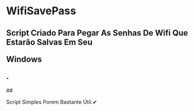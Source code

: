 # WifiSavePass

<h2>Script Criado Para Pegar As Senhas De Wifi Que Estarão Salvas Em Seu <p>Windows</p>.</h2>
##

Script Simples Porem Bastante Útil.✔

